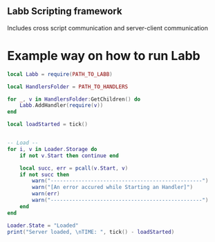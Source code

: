 ## Labb Scripting framework
Includes cross script communication and server-client communication

# Example way on how to run Labb
```lua
local Labb = require(PATH_TO_LABB)

local HandlersFolder = PATH_TO_HANDLERS

for _, v in HandlersFolder:GetChildren() do
	Labb.AddHandler(require(v))
end

local loadStarted = tick()


-- Load --
for i, v in Loader.Storage do
	if not v.Start then continue end

	local succ, err = pcall(v.Start, v)
	if not succ then
		warn("-------------------------------------------------")
		warn("[An error accured while Starting an Handler]")
		warn(err)
		warn("-------------------------------------------------")
	end
end

Loader.State = "Loaded"
print("Server loaded, \nTIME: ", tick() - loadStarted)
```
